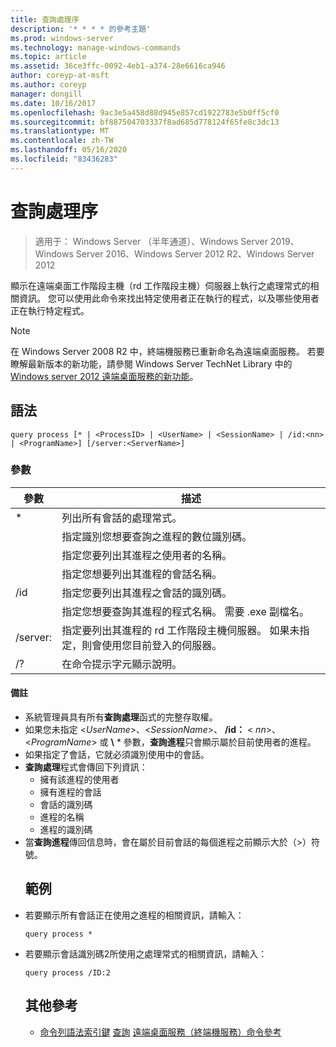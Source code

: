 ```yaml
---
title: 查詢處理序
description: '* * * * 的參考主題'
ms.prod: windows-server
ms.technology: manage-windows-commands
ms.topic: article
ms.assetid: 36ce3ffc-0092-4eb1-a374-28e6616ca946
author: coreyp-at-msft
ms.author: coreyp
manager: dongill
ms.date: 10/16/2017
ms.openlocfilehash: 9ac3e5a458d88d945e857cd1922783e5b0ff5cf0
ms.sourcegitcommit: bf887504703337f8ad685d778124f65fe8c3dc13
ms.translationtype: MT
ms.contentlocale: zh-TW
ms.lasthandoff: 05/16/2020
ms.locfileid: "83436283"
---
```

# <a name="query-process"></a>查詢處理序

> 適用于： Windows Server （半年通道）、Windows Server 2019、Windows Server 2016、Windows Server 2012 R2、Windows Server 2012

顯示在遠端桌面工作階段主機（rd 工作階段主機）伺服器上執行之處理常式的相關資訊。
您可以使用此命令來找出特定使用者正在執行的程式，以及哪些使用者正在執行特定程式。

> [!NOTE]
> 在 Windows Server 2008 R2 中，終端機服務已重新命名為遠端桌面服務。 若要瞭解最新版本的新功能，請參閱 Windows Server TechNet Library 中的[Windows server 2012 遠端桌面服務的新功能](https://technet.microsoft.com/library/hh831527)。
> ## <a name="syntax"></a>語法
> ```
> query process [* | <ProcessID> | <UserName> | <SessionName> | /id:<nn> | <ProgramName>] [/server:<ServerName>]
> ```
> ### <a name="parameters"></a>參數
>
> |      參數       |                                                                 描述                                                                  |
> |----------------------|----------------------------------------------------------------------------------------------------------------------------------------------|
> |          \*          |                                                    列出所有會話的處理常式。                                                     |
> |     <ProcessID>      |                                   指定識別您想要查詢之進程的數位識別碼。                                   |
> |      <UserName>      |                                       指定您要列出其進程之使用者的名稱。                                       |
> |    <SessionName>     |                                     指定您想要列出其進程的會話名稱。                                      |
> |       /id<nn>       |                                      指定您要列出其進程之會話的識別碼。                                       |
> |    <ProgramName>     |                     指定您想要查詢其進程的程式名稱。 需要 .exe 副檔名。                     |
> | /server:<ServerName> | 指定要列出其進程的 rd 工作階段主機伺服器。 如果未指定，則會使用您目前登入的伺服器。 |
> |          /?          |                                                     在命令提示字元顯示說明。                                                     |
>
>#### <a name="remarks"></a>備註
> - 系統管理員具有所有**查詢處理**函式的完整存取權。
> - 如果您未指定 <*UserName*>、<*SessionName*>、 **/id：** < *nn*>、<*ProgramName*> 或 **\\** * 參數，**查詢進程**只會顯示屬於目前使用者的進程。
> - 如果指定了會話，它就必須識別使用中的會話。
> - **查詢處理**程式會傳回下列資訊：
>   -   擁有該進程的使用者
>   -   擁有進程的會話
>   -   會話的識別碼
>   -   進程的名稱
>   -   進程的識別碼
> - 當**查詢進程**傳回信息時，會在屬於目前會話的每個進程之前顯示大於（>）符號。
>   ## <a name="examples"></a>範例
> - 若要顯示所有會話正在使用之進程的相關資訊，請輸入：
>   ```
>   query process *
>   ```
> - 若要顯示會話識別碼2所使用之處理常式的相關資訊，請輸入：
>   ```
>   query process /ID:2
>   ```
>   ## <a name="additional-references"></a>其他參考
>   - [命令列語法索引鍵](command-line-syntax-key.md) 
>   [查詢](query.md) 
>   [遠端桌面服務（終端機服務）命令參考](remote-desktop-services-terminal-services-command-reference.md)
